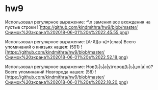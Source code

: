 # hw9
Использовал регулярное выражение: ^\n заменил все вхождения на пустые строки
![https://github.com/kindmithra/hw9/blob/master/Снимок%20экрана%202018-06-01%20в%2022.45.55.png)

Использовал регулярное выражение: [А-Я][а-я]*(слав) Всего упоминаний о князьях нашел: (591)
![https://github.com/kindmithra/hw9/blob/master/Снимок%20экрана%202018-06-01%20в%2022.52.18.png)


Использовал регулярное выражение: Нов(ѣ|ъ|а|у)город(ѣ|ъ|цю|а|ю)? Всего упоминаний Новгорода нашел: (58)
![https://github.com/kindmithra/hw9/blob/master/Снимок%20экрана%202018-06-01%20в%2022.18.20.png)
